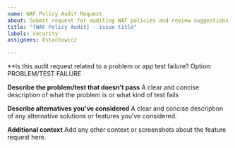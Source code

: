 ```yaml
---
name: WAF Policy Audit Request
about: Submit request for auditing WAF policies and review suggestions for modification
title: "[WAF Policy Audit] - issue title"
labels: security
assignees: kstachowicz

---
```


**Is this audit request related to a problem or app test failure? 
Option: PROBLEM/TEST FAILURE

**Describe the problem/test that doesn't pass**
A clear and concise description of what the problem is or what kind of test fails

**Describe alternatives you've considered**
A clear and concise description of any alternative solutions or features you've considered.

**Additional context**
Add any other context or screenshots about the feature request here.
